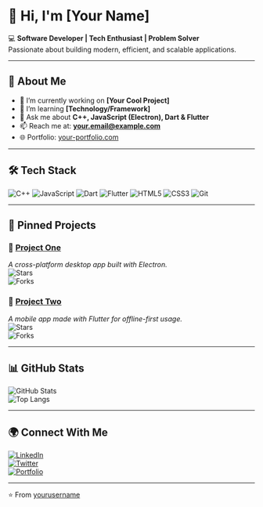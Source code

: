 # 👋 Hi, I'm [Your Name]

💻 **Software Developer | Tech Enthusiast | Problem Solver**  
Passionate about building modern, efficient, and scalable applications.  

---

## 🚀 About Me
- 🔭 I’m currently working on **[Your Cool Project]**
- 🌱 I’m learning **[Technology/Framework]**
- 💬 Ask me about **C++, JavaScript (Electron), Dart & Flutter**
- 📫 Reach me at: **your.email@example.com**
- 🌐 Portfolio: [your-portfolio.com](https://your-portfolio.com)

---

## 🛠️ Tech Stack

![C++](https://img.shields.io/badge/-C++-00599C?style=for-the-badge&logo=cplusplus&logoColor=white)
![JavaScript](https://img.shields.io/badge/-JavaScript-333?style=for-the-badge&logo=javascript)
![Dart](https://img.shields.io/badge/-Dart-0175C2?style=for-the-badge&logo=dart&logoColor=white)
![Flutter](https://img.shields.io/badge/-Flutter-02569B?style=for-the-badge&logo=flutter&logoColor=white)
![HTML5](https://img.shields.io/badge/-HTML5-E34F26?style=for-the-badge&logo=html5&logoColor=white)
![CSS3](https://img.shields.io/badge/-CSS3-1572B6?style=for-the-badge&logo=css3)
![Git](https://img.shields.io/badge/-Git-F05032?style=for-the-badge&logo=git&logoColor=white)

---

## 📌 Pinned Projects

### 🔹 [Project One](https://github.com/yourusername/project-one)
*A cross-platform desktop app built with Electron.*  
![Stars](https://img.shields.io/github/stars/yourusername/project-one?style=social)  
![Forks](https://img.shields.io/github/forks/yourusername/project-one?style=social)  

### 🔹 [Project Two](https://github.com/yourusername/project-two)
*A mobile app made with Flutter for offline-first usage.*  
![Stars](https://img.shields.io/github/stars/yourusername/project-two?style=social)  
![Forks](https://img.shields.io/github/forks/yourusername/project-two?style=social)  

---

## 📊 GitHub Stats

![GitHub Stats](https://github-readme-stats.vercel.app/api?username=yourusername&show_icons=true&theme=tokyonight)  
![Top Langs](https://github-readme-stats.vercel.app/api/top-langs/?username=yourusername&layout=compact&theme=tokyonight)  

---

## 🌍 Connect With Me

[![LinkedIn](https://img.shields.io/badge/LinkedIn-0077B5?style=for-the-badge&logo=linkedin&logoColor=white)](https://linkedin.com/in/yourlinkedin)  
[![Twitter](https://img.shields.io/badge/Twitter-1DA1F2?style=for-the-badge&logo=twitter&logoColor=white)](https://twitter.com/yourtwitter)  
[![Portfolio](https://img.shields.io/badge/Portfolio-000?style=for-the-badge&logo=firefox&logoColor=white)](https://your-portfolio.com)

---

⭐️ From [yourusername](https://github.com/yourusername)


